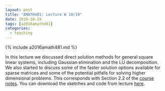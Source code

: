 ```yaml
---
layout: post
title: "AMATH481: Lecture W 10/19"
date: 2016-10-19
tags: [a2016amath481]
categories:
  - teaching
---
```


{% include a2016amath481.md %}

In this lecture we discussed direct solution
methods for general square linear systems,
including Gaussian elimination and the LU
decomposition. We also started to discuss some of
the faster solution options available for sparse matrices
and some of the potential pitfalls for solving
higher dimensional problems. 
This corresponds with Section 
2.2 of the [course notes](/teaching/courses/uw-amath-481-a-2016/resources/581-notes-kutz.pdf). You can download
the sketches and code from lecture [here](/teaching/courses/uw-amath-481-a-2016/resources/lec-10-19.zip).
